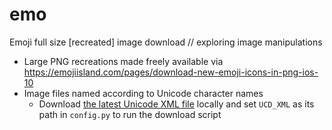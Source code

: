 # emo

Emoji full size [recreated] image download // exploring image manipulations

- Large PNG recreations made freely available via https://emojiisland.com/pages/download-new-emoji-icons-in-png-ios-10
- Image files named according to Unicode character names
  - Download [the latest Unicode XML file](https://www.unicode.org/Public/UCD/latest/ucdxml/ucd.all.grouped.zip) 
    locally and set `UCD_XML` as its path in `config.py` to run the download script
